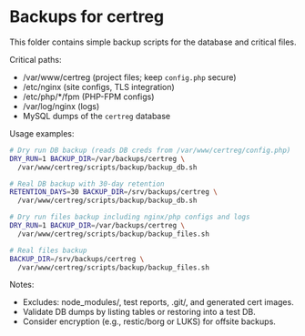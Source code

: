 # Backups for certreg

This folder contains simple backup scripts for the database and critical files.

Critical paths:
- /var/www/certreg (project files; keep `config.php` secure)
- /etc/nginx (site configs, TLS integration)
- /etc/php/*/fpm (PHP-FPM configs)
- /var/log/nginx (logs)
- MySQL dumps of the `certreg` database

Usage examples:

```bash
# Dry run DB backup (reads DB creds from /var/www/certreg/config.php)
DRY_RUN=1 BACKUP_DIR=/var/backups/certreg \
  /var/www/certreg/scripts/backup/backup_db.sh

# Real DB backup with 30-day retention
RETENTION_DAYS=30 BACKUP_DIR=/srv/backups/certreg \
  /var/www/certreg/scripts/backup/backup_db.sh

# Dry run files backup including nginx/php configs and logs
DRY_RUN=1 BACKUP_DIR=/var/backups/certreg \
  /var/www/certreg/scripts/backup/backup_files.sh

# Real files backup
BACKUP_DIR=/srv/backups/certreg \
  /var/www/certreg/scripts/backup/backup_files.sh
```

Notes:
- Excludes: node_modules/, test reports, .git/, and generated cert images.
- Validate DB dumps by listing tables or restoring into a test DB.
- Consider encryption (e.g., restic/borg or LUKS) for offsite backups.
